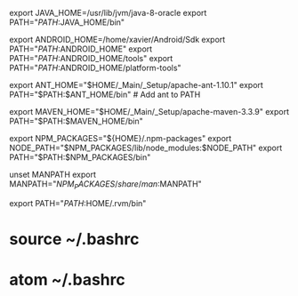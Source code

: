

export JAVA_HOME=/usr/lib/jvm/java-8-oracle
export PATH="$PATH:$JAVA_HOME/bin"


export ANDROID_HOME=/home/xavier/Android/Sdk
export PATH="$PATH:$ANDROID_HOME"
export PATH="$PATH:$ANDROID_HOME/tools"
export PATH="$PATH:$ANDROID_HOME/platform-tools"


export ANT_HOME="$HOME/_Main/_Setup/apache-ant-1.10.1"
export PATH="$PATH:$ANT_HOME/bin" # Add ant to PATH


export MAVEN_HOME="$HOME/_Main/_Setup/apache-maven-3.3.9"
export PATH="$PATH:$MAVEN_HOME/bin"


export NPM_PACKAGES="${HOME}/.npm-packages"
export NODE_PATH="$NPM_PACKAGES/lib/node_modules:$NODE_PATH"
export PATH="$PATH:$NPM_PACKAGES/bin"


unset MANPATH
export MANPATH="$NPM_PACKAGES/share/man:$MANPATH"


export PATH="$PATH:$HOME/.rvm/bin"

# source ~/.bashrc
# atom ~/.bashrc

